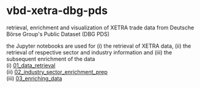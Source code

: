 # vbd-xetra-dbg-pds
retrieval, enrichment and visualization of XETRA trade data from Deutsche Börse Group's Public Dataset (DBG PDS)

the Jupyter notebooks are used for (i) the retrieval of XETRA data, (ii) the retrieval of respective sector and industry information and (iii) the subsequent enrichment of the data  
(i)   [01_data_retrieval](code/01_data_retrieval.ipynb)  
(ii)  [02_industry_sector_enrichment_prep](code/02_industry_sector_enrichment_prep.ipynb)  
(iii) [03_enriching_data](code/03_enriching_data.ipynb)  
